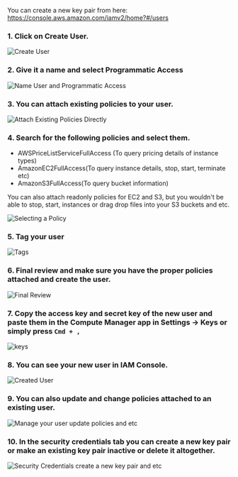 You can create a new key pair from here: https://console.aws.amazon.com/iamv2/home?#/users


### 1. Click on Create User.
![Create User](https://user-images.githubusercontent.com/929833/130280884-76106fc6-badc-4472-8fc5-ac2b040a5343.png)

### 2. Give it a name and select Programmatic Access
![Name User and Programmatic Access](https://user-images.githubusercontent.com/929833/130280972-0ae5ed7f-f65b-4958-a78b-2d61e6bb44c3.png)

### 3. You can attach existing policies to your user.
![Attach Existing Policies Directly](https://user-images.githubusercontent.com/929833/130281115-04480eba-3c33-4e43-b863-852f338a3058.png)


### 4. Search for the following policies and select them.

* AWSPriceListServiceFullAccess (To query pricing details of instance types)
* AmazonEC2FullAccess(To query instance details, stop, start, terminate etc)
* AmazonS3FullAccess(To query bucket information)

You can also attach readonly policies for EC2 and S3, but you wouldn't be able to stop, start, instances or drag drop files into your S3 buckets and etc.

![Selecting a Policy](https://user-images.githubusercontent.com/929833/130281534-edb893e1-0f2f-4844-9f80-ee5bca209148.png)

### 5. Tag your user
![Tags](https://user-images.githubusercontent.com/929833/130281584-eb21315e-903c-411d-a2d8-c4a6effd7575.png)

### 6. Final review and make sure you have the proper policies attached and create the user.
![Final Review](https://user-images.githubusercontent.com/929833/130281793-5a851efd-8f84-4d88-bb20-90ae1af6dec2.png)

### 7. Copy the access key and secret key of the new user and paste them in the Compute Manager app in Settings -> Keys or simply press `Cmd + ,`
![keys](https://user-images.githubusercontent.com/929833/130281860-637e3422-5297-4ab6-b6a9-21840e47f48d.png)

### 8. You can see your new user in IAM Console.
![Created User](https://user-images.githubusercontent.com/929833/130281941-19cc0b45-4eac-4d1d-94db-8f3d13150ab9.png)

### 9. You can also update and change policies attached to an existing user.
![Manage your user update policies and etc](https://user-images.githubusercontent.com/929833/130282023-bf28c8fe-a5d0-4919-b026-9a1fd12dc700.png)

### 10. In the security credentials tab you can create a new key pair or make an existing key pair inactive or delete it altogether.
![Security Credentials create a new key pair and etc](https://user-images.githubusercontent.com/929833/130282088-8fddbad4-36d8-45a1-a280-94796f7962f8.png)